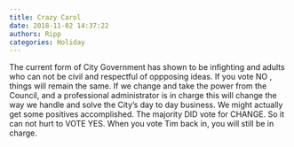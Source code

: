 ```yaml
---
title: Crazy Carol
date: 2018-11-02 14:37:22
authors: Ripp
categories: Holiday
---
```


 The current form of City Government has shown to be infighting and adults who can not be civil and respectful of oppposing ideas. 
If you vote NO , things will remain the same.
If we change and take the power from the Council, and a professional administrator is in charge this will change the way we handle and solve the City’s day to day business. We might actually get some positives accomplished. The majority DID vote for CHANGE. So it can not hurt to VOTE YES.
When you vote Tim back in, you will still be in charge.